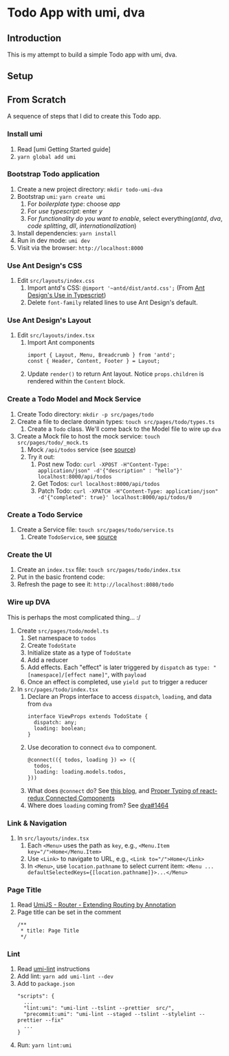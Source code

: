 # Todo App with umi, dva

## Introduction
This is my attempt to build a simple Todo app with umi, dva.

## Setup

## From Scratch
A sequence of steps that I did to create this Todo app.

### Install umi
1. Read [umi Getting Started guide]
1. `yarn global add umi`

### Bootstrap Todo application
1. Create a new project directory: `mkdir todo-umi-dva`
1. Bootstrap `umi`: `yarn create umi`
   1. For *boilerplate type*: choose *app*
   1. For *use typescript*: enter *y*
   1. For *functionality do you want to enable*, select everything(*antd*, *dva*, *code splitting*, *dll*, *internationalization*)
1. Install dependencies: `yarn install`
1. Run in dev mode: `umi dev`
1. Visit via the browser: `http://localhost:8000`

### Use Ant Design's CSS
1. Edit `src/layouts/index.css`
   1. Import antd's CSS: `@import '~antd/dist/antd.css';` (From [Ant Design's Use in Typescript](https://ant.design/docs/react/use-in-typescript))
   1. Delete `font-family` related lines to use Ant Design's default. 

### Use Ant Design's Layout
1. Edit `src/layouts/index.tsx`
   1. Import Ant components
       ```
       import { Layout, Menu, Breadcrumb } from 'antd';
       const { Header, Content, Footer } = Layout;
       ```
   1. Update `render()` to return Ant layout. Notice `props.children` is rendered within the `Content` block.

### Create a Todo Model and Mock Service
1. Create Todo directory: `mkdir -p src/pages/todo`
1. Create a file to declare domain types: `touch src/pages/todo/types.ts`
   1. Create a `Todo` class. We'll come back to the Model file to wire up `dva`
1. Create a Mock file to host the mock service: `touch src/pages/todo/_mock.ts`
   1. Mock `/api/todos` service (see [source](src/pages/todos/_mock.ts))
   1. Try it out:
      1. Post new Todo: `curl -XPOST -H"Content-Type: application/json" -d'{"description" : "hello"}' localhost:8000/api/todos`
      1. Get Todos: `curl localhost:8000/api/todos`
      1. Patch Todo: `curl -XPATCH -H"Content-Type: application/json" -d'{"completed": true}' localhost:8000/api/todos/0`

### Create a Todo Service
1. Create a Service file: `touch src/pages/todo/service.ts`
   1. Create `TodoService`, see [source](src/pages/todos/service.ts)

### Create the UI
1. Create an `index.tsx` file: `touch src/pages/todo/index.tsx`
1. Put in the basic frontend code:
1. Refresh the page to see it: `http://localhost:8080/todo`

### Wire up DVA
This is perhaps the most complicated thing... :/

1. Create `src/pages/todo/model.ts`
   1. Set namespace to `todos`
   1. Create `TodoState`
   1. Initialize state as a type of `TodoState`
   1. Add a reducer
   1. Add effects. Each "effect" is later triggered by `dispatch` as `type: "[namespace]/[effect name]"`, with `payload`
   1. Once an effect is completed, use `yield put` to trigger a reducer
1. In `src/pages/todo/index.tsx`
   1. Declare an Props interface to access `dispatch`, `loading`, and data from `dva`
       ```
       interface ViewProps extends TodoState {
         dispatch: any;
         loading: boolean;
       }
       ```
   1. Use decoration to connect `dva` to component. 
       ```
       @connect(({ todos, loading }) => ({
         todos,
         loading: loading.models.todos,
       }))
       ```
    1. What does `@connect` do? See [this blog](https://www.cnblogs.com/bjlhx/p/9009056.html), and [Proper Typing of react-redux Connected Components](https://medium.com/knerd/typescript-tips-series-proper-typing-of-react-redux-connected-components-eda058b6727d)
    1. Where does `loading` coming from? See [dva#1464](https://github.com/dvajs/dva/issues/1464)

### Link & Navigation
1. In `src/layouts/index.tsx`
   1. Each `<Menu>` uses the path as `key`, e.g., `<Menu.Item key="/">Home</Menu.Item>`
   1. Use `<Link>` to navigate to URL, e.g., `<Link to="/">Home</Link>`
   1. In `<Menu>`, use `location.pathname` to select current item: `<Menu ... defaultSelectedKeys={[location.pathname]}>...</Menu>`

### Page Title
1. Read [UmiJS - Router - Extending Routing by Annotation](https://umijs.org/guide/router.html#extending-routing-by-annotation)
1. Page title can be set in the comment
    ```
    /**
     * title: Page Title
     */
    ```

### Lint
1. Read [umi-lint](https://www.npmjs.com/package/umi-lint) instructions
1. Add lint: `yarn add umi-lint --dev`
1. Add to `package.json`
    ```
    "scripts": {
      ...
      "lint:umi": "umi-lint --tslint --prettier  src/",
      "precommit:umi": "umi-lint --staged --tslint --stylelint --prettier --fix"
      ...
    }
    ```
1. Run: `yarn lint:umi`
